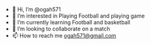 - 👋 Hi, I’m @ogah571
- 👀 I’m interested in Playing Football and playing game
- 🌱 I’m currently learning Football and basketball
- 💞️ I’m looking to collaborate on a match
- 📫 How to reach me ogah571@gmail.com

<!---
ogah571/ogah571 is a ✨ special ✨ repository because its `README.md` (this file) appears on your GitHub profile.
You can click the Preview link to take a look at your changes.
--->
